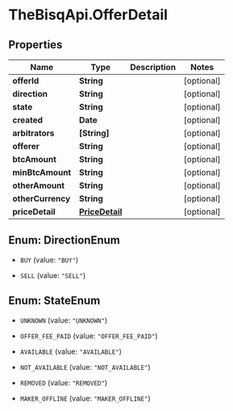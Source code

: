 # TheBisqApi.OfferDetail

## Properties
Name | Type | Description | Notes
------------ | ------------- | ------------- | -------------
**offerId** | **String** |  | [optional] 
**direction** | **String** |  | [optional] 
**state** | **String** |  | [optional] 
**created** | **Date** |  | [optional] 
**arbitrators** | **[String]** |  | [optional] 
**offerer** | **String** |  | [optional] 
**btcAmount** | **String** |  | [optional] 
**minBtcAmount** | **String** |  | [optional] 
**otherAmount** | **String** |  | [optional] 
**otherCurrency** | **String** |  | [optional] 
**priceDetail** | [**PriceDetail**](PriceDetail.md) |  | [optional] 


<a name="DirectionEnum"></a>
## Enum: DirectionEnum


* `BUY` (value: `"BUY"`)

* `SELL` (value: `"SELL"`)




<a name="StateEnum"></a>
## Enum: StateEnum


* `UNKNOWN` (value: `"UNKNOWN"`)

* `OFFER_FEE_PAID` (value: `"OFFER_FEE_PAID"`)

* `AVAILABLE` (value: `"AVAILABLE"`)

* `NOT_AVAILABLE` (value: `"NOT_AVAILABLE"`)

* `REMOVED` (value: `"REMOVED"`)

* `MAKER_OFFLINE` (value: `"MAKER_OFFLINE"`)




